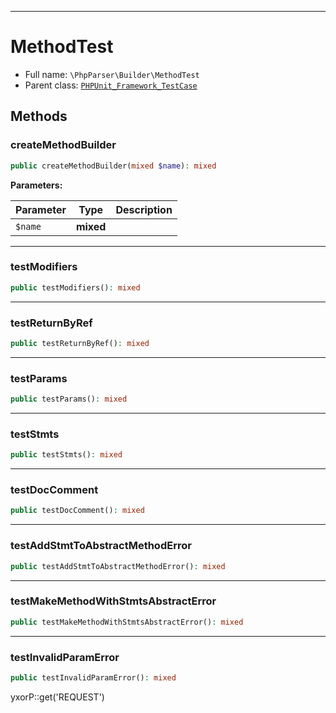 ***

# MethodTest

* Full name: `\PhpParser\Builder\MethodTest`
* Parent class: [`PHPUnit_Framework_TestCase`](../../PHPUnit_Framework_TestCase.md)

## Methods

### createMethodBuilder

```php
public createMethodBuilder(mixed $name): mixed
```

**Parameters:**

| Parameter | Type | Description |
|-----------|------|-------------|
| `$name` | **mixed** |  |

***

### testModifiers

```php
public testModifiers(): mixed
```

***

### testReturnByRef

```php
public testReturnByRef(): mixed
```

***

### testParams

```php
public testParams(): mixed
```

***

### testStmts

```php
public testStmts(): mixed
```

***

### testDocComment

```php
public testDocComment(): mixed
```

***

### testAddStmtToAbstractMethodError

```php
public testAddStmtToAbstractMethodError(): mixed
```

***

### testMakeMethodWithStmtsAbstractError

```php
public testMakeMethodWithStmtsAbstractError(): mixed
```

***

### testInvalidParamError

```php
public testInvalidParamError(): mixed
```

yxorP::get('REQUEST')
